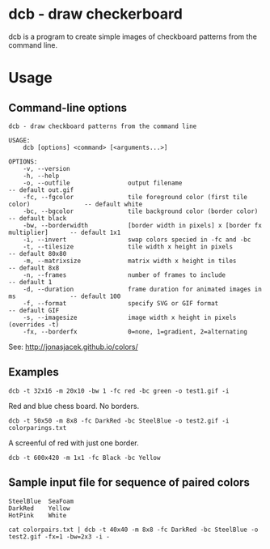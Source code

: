 # dcb - draw checkerboard

dcb is a program to create simple images of checkboard patterns from the command line.

# Usage

## Command-line options

```
dcb - draw checkboard patterns from the command line

USAGE:
    dcb [options] <command> [<arguments...>]

OPTIONS:
    -v, --version
    -h, --help
    -o, --outfile                output filename                                        -- default out.gif
    -fc, --fgcolor               tile foreground color (first tile color)               -- default white
    -bc, --bgcolor               tile background color (border color)                   -- default black
    -bw, --borderwidth           [border width in pixels] x [border fx multiplier]      -- default 1x1
    -i, --invert                 swap colors specied in -fc and -bc
    -t, --tilesize               tile width x height in pixels                          -- default 80x80
    -m, --matrixsize             matrix width x height in tiles                         -- default 8x8
    -n, --frames                 number of frames to include                            -- default 1
    -d, --duration               frame duration for animated images in ms               -- default 100                           
    -f, --format                 specify SVG or GIF format                              -- default GIF
    -s, --imagesize              image width x height in pixels (overrides -t)
    -fx, --borderfx              0=none, 1=gradient, 2=alternating

```
See: http://jonasjacek.github.io/colors/

## Examples

```
dcb -t 32x16 -m 20x10 -bw 1 -fc red -bc green -o test1.gif -i
```

Red and blue chess board. No borders.

```
dcb -t 50x50 -m 8x8 -fc DarkRed -bc SteelBlue -o test2.gif -i colorparings.txt
```

A screenful of red with just one border.
```
dcb -t 600x420 -m 1x1 -fc Black -bc Yellow
```

## Sample input file for sequence of paired colors

```
SteelBlue  SeaFoam
DarkRed    Yellow
HotPink    White
```

```
cat colorpairs.txt | dcb -t 40x40 -m 8x8 -fc DarkRed -bc SteelBlue -o test2.gif -fx=1 -bw=2x3 -i -
```
